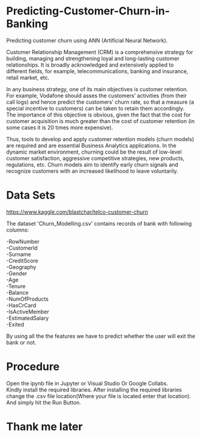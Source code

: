 # Predicting-Customer-Churn-in-Banking
Predicting customer churn using ANN (Artificial Neural Network).   

Customer Relationship Management (CRM) is a comprehensive strategy for building, managing and strengthening loyal and long-lasting customer relationships. It is broadly acknowledged and extensively applied to different fields, for example, telecommunications, banking and insurance, retail market, etc.

In any business strategy, one of its main objectives is customer retention. For example, Vodafone should asses the customers’ activities (from their call logs) and hence predict the customers’ churn rate, so that a measure (a special incentive to customers) can be taken to retain them accordingly. The importance of this objective is obvious, given the fact that the cost for customer acquisition is much greater than the cost of customer retention (in some cases it is 20 times more expensive).

Thus, tools to develop and apply customer retention models (churn models) are required and are essential Business Analytics applications. In the dynamic market environment, churning could be the result of low-level customer satisfaction, aggressive competitive strategies, new products, regulations, etc. Churn models aim to identify early churn signals and recognize customers with an increased likelihood to leave voluntarily.   

# Data Sets
https://www.kaggle.com/blastchar/telco-customer-churn

The dataset 'Churn_Modelling.csv' contains records of bank with following columns:

-RowNumber   
-CustomerId   
-Surname   
-CreditScore   
-Geography   
-Gender   
-Age   
-Tenure   
-Balance   
-NumOfProducts   
-HasCrCard   
-IsActiveMember    
-EstimatedSalary   
-Exited   

By using all the the features we have to predict whether the user will exit the bank or not.

# Procedure
Open the ipynb file in Jupyter or Visual Studio Or Google Collabs.   
Kindly install the required libraries.
After installing the required libraries change the .csv file location(Where your file is located enter that location).   
And simply hit the Run Button.   

# Thank me later   
